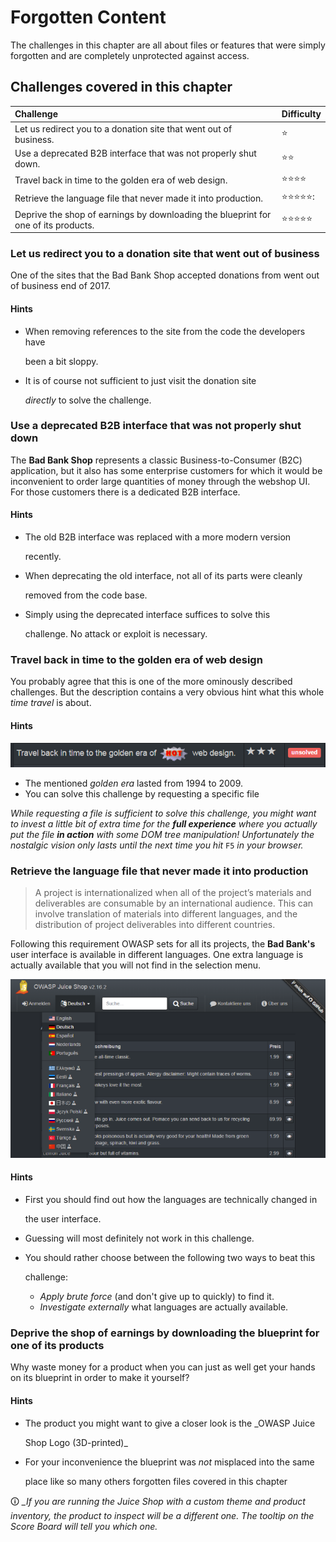 # Forgotten Content

The challenges in this chapter are all about files or features that were simply forgotten and are completely unprotected against access.

## Challenges covered in this chapter

| Challenge | Difficulty |
| :--- | :--- |
| Let us redirect you to a donation site that went out of business. | ⭐ |
| Use a deprecated B2B interface that was not properly shut down. | ⭐⭐ |
| Travel back in time to the golden era of web design. | ⭐⭐⭐⭐ |
| Retrieve the language file that never made it into production. | ⭐⭐⭐⭐⭐: |
| Deprive the shop of earnings by downloading the blueprint for one of its products. | ⭐⭐⭐⭐⭐ |

### Let us redirect you to a donation site that went out of business

One of the sites that the Bad Bank Shop accepted donations from went out of business end of 2017.

#### Hints

* When removing references to the site from the code the developers have

  been a bit sloppy.

* It is of course not sufficient to just visit the donation site

  _directly_ to solve the challenge.

### Use a deprecated B2B interface that was not properly shut down

The **Bad Bank Shop** represents a classic Business-to-Consumer \(B2C\) application, but it also has some enterprise customers for which it would be inconvenient to order large quantities of money through the webshop UI. For those customers there is a dedicated B2B interface.

#### Hints

* The old B2B interface was replaced with a more modern version

  recently.

* When deprecating the old interface, not all of its parts were cleanly

  removed from the code base.

* Simply using the deprecated interface suffices to solve this

  challenge. No attack or exploit is necessary.

### Travel back in time to the golden era of web design

You probably agree that this is one of the more ominously described challenges. But the description contains a very obvious hint what this whole _time travel_ is about.

#### Hints

![Time travel challenge on the score board](../../.gitbook/assets/travel-back-in-time_challenge.png)

* The mentioned _golden era_ lasted from 1994 to 2009.
* You can solve this challenge by requesting a specific file

_While requesting a file is sufficient to solve this challenge, you might want to invest a little bit of extra time for the **full experience** where you actually put the file **in action** with some DOM tree manipulation! Unfortunately the nostalgic vision only lasts until the next time you hit_ `F5` _in your browser._

### Retrieve the language file that never made it into production

> A project is internationalized when all of the project’s materials and deliverables are consumable by an international audience. This can involve translation of materials into different languages, and the distribution of project deliverables into different countries.

Following this requirement OWASP sets for all its projects, the **Bad Bank's** user interface is available in different languages. One extra language is actually available that you will not find in the selection menu.

![Language selection dropdown](../../.gitbook/assets/languages.png)

#### Hints

* First you should find out how the languages are technically changed in

  the user interface.

* Guessing will most definitely not work in this challenge.
* You should rather choose between the following two ways to beat this

  challenge:

  * _Apply brute force_ \(and don't give up to quickly\) to find it.
  * _Investigate externally_ what languages are actually available.

### Deprive the shop of earnings by downloading the blueprint for one of its products

Why waste money for a product when you can just as well get your hands on its blueprint in order to make it yourself?

#### Hints

* The product you might want to give a closer look is the \_OWASP Juice

  Shop Logo \(3D-printed\)\_

* For your inconvenience the blueprint was _not_ misplaced into the same

  place like so many others forgotten files covered in this chapter

🛈 _\_If you are running the Juice Shop with a custom theme and product inventory, the product to inspect will be a different one. The tooltip on the Score Board will tell you which one._

